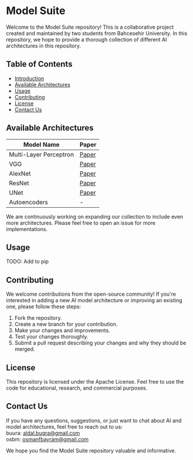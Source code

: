 # Model Suite  
Welcome to the Model Suite repository! This is a collaborative project created and maintained by two students from Bahcesehir University. In this repository, we hope to provide a thorough collection of different AI architectures in this repository.  
  
## Table of Contents
- [Introduction](#introduction)
- [Available Architectures](#available-architectures)
- [Usage](#usage)
- [Contributing](#contributing)
- [License](#license)
- [Contact Us](#contact-us)

## Available Architectures
|**Model Name**|**Paper**|
|---|---|
|Multi-Layer Perceptron|[Paper](https://psycnet.apa.org/doiLanding?doi=10.1037%2Fh0042519)|
|VGG|[Paper](https://doi.org/10.48550/arXiv.1409.1556)|
|AlexNet|[Paper](https://papers.nips.cc/paper_files/paper/2012/hash/c399862d3b9d6b76c8436e924a68c45b-Abstract.html)|
|ResNet|[Paper](arXiv:1512.03385)|
|UNet|[Paper](arXiv:1505.04597)|
|Autoencoders|-|

We are continuously working on expanding our collection to include even more architectures. Please feel free to open an issue for more implementations.

## Usage
TODO: Add to pip

## Contributing
We welcome contributions from the open-source community! If you're interested in adding a new AI model architecture or improving an existing one, please follow these steps:
1. Fork the repository.
2. Create a new branch for your contribution.
3. Make your changes and improvements.
4. Test your changes thoroughly.
5. Submit a pull request describing your changes and why they should be merged.

## License
This repository is licensed under the Apache License. Feel free to use the code for educational, research, and commercial purposes.

## Contact Us
If you have any questions, suggestions, or just want to chat about AI and model architectures, feel free to reach out to us:  
buura: aldal.bugra@gmail.com  
osbm: osmanfbayram@gmail.com  
  
We hope you find the Model Suite repository valuable and informative.
